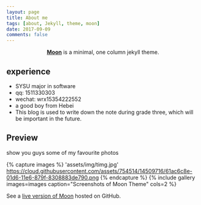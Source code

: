 ```yaml
---
layout: page
title: About me
tags: [about, Jekyll, theme, moon]
date: 2017-09-09
comments: false
---
```

    
<center><a href="http://taylantatli.github.io/Moon"><b>Moon</b></a> is a minimal, one column jekyll theme.</center>

## experience
* SYSU  major in  software
* qq: 1511330303
* wechat: wrx15354222552
* a good boy from Hebei
* This blog is used to write down the note during grade three, which will be important in the future.
## Preview

show you guys some of my favourite photos

{% capture images %}
    'assets/img/timg.jpg'
    https://cloud.githubusercontent.com/assets/754514/14509716/61ac6c8e-01d6-11e6-879f-8308883de790.png
{% endcapture %}
{% include gallery images=images caption="Screenshots of Moon Theme" cols=2 %}

See a [live version of Moon](http://taylantatli.github.io/Moon) hosted on GitHub.

